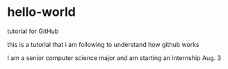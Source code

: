 # hello-world
tutorial for GitHub

this is a tutorial that i am following to understand how github works

I am a senior computer science major and am starting an internship Aug. 3
